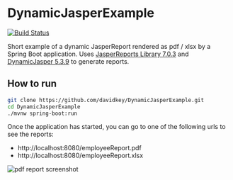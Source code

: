 # DynamicJasperExample
[![Build Status](https://travis-ci.org/davidkey/DynamicJasperExample.svg?branch=master)](https://travis-ci.org/davidkey/DynamicJasperExample)

Short example of a dynamic JasperReport rendered as pdf / xlsx by a Spring Boot application. Uses [JasperReports Library 7.0.3](https://community.jaspersoft.com/project/jasperreports-library) and [DynamicJasper 5.3.9](https://intive-fdv.github.io/DynamicJasper/) to generate reports.

## How to run
```bash
git clone https://github.com/davidkey/DynamicJasperExample.git
cd DynamicJasperExample
./mvnw spring-boot:run
```
Once the application has started, you can go to one of the following urls to see the reports:
* http://localhost:8080/employeeReport.pdf
* http://localhost:8080/employeeReport.xlsx 

![pdf report screenshot](https://raw.githubusercontent.com/davidkey/DynamicJasperExample/master/screenshots/reportPdf.png "pdf report screenshot")
